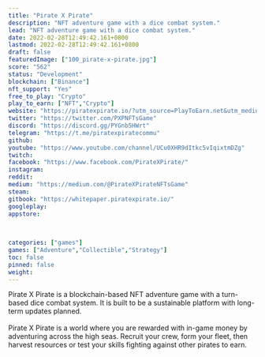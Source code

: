 ```yaml
---
title: "Pirate X Pirate"
description: "NFT adventure game with a dice combat system."
lead: "NFT adventure game with a dice combat system."
date: 2022-02-28T12:49:42.161+0800
lastmod: 2022-02-28T12:49:42.161+0800
draft: false
featuredImage: ["100_pirate-x-pirate.jpg"]
score: "562"
status: "Development"
blockchain: ["Binance"]
nft_support: "Yes"
free_to_play: "Crypto"
play_to_earn: ["NFT","Crypto"]
website: "https://piratexpirate.io/?utm_source=PlayToEarn.net&utm_medium=organic&utm_campaign=gamepage"
twitter: "https://twitter.com/PXPNFTsGame"
discord: "https://discord.gg/PYGnb5HWrt"
telegram: "https://t.me/piratexpiratecommu"
github: 
youtube: "https://www.youtube.com/channel/UCu0XHR9dItkc5vIqixtmDZg"
twitch: 
facebook: "https://www.facebook.com/PirateXPirate/"
instagram: 
reddit: 
medium: "https://medium.com/@PirateXPirateNFTsGame"
steam: 
gitbook: "https://whitepaper.piratexpirate.io/"
googleplay: 
appstore: 

  
    
categories: ["games"]
games: ["Adventure","Collectible","Strategy"]
toc: false
pinned: false
weight: 
---
```

Pirate X Pirate is a blockchain-based NFT adventure game with a turn-based dice combat system. It is built to be a sustainable platform with long-term updates planned. <br> <br> Pirate X Pirate is a world where you are rewarded with in-game money by adventuring across the high seas. Recruit your crew, form your fleet, then harvest resources or test your skills fighting against other pirates to earn.